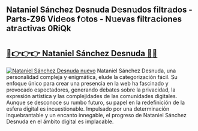 ## Nataniel Sánchez Desnuda D𝚎sn𝚞dos filtr𝚊dos - Parts-Z96 Vid𝚎os f𝚘tos - N𝚞evas filtr𝚊ciones atr𝚊ctivas 0RiQk

# <h2><a href="http://mb2b8x.tromn.icu/?c=Nataniel+S%c3%a1nchez+Desnuda">🔗👉👉👉 Nataniel Sánchez Desnuda 🔗🔗</a></h2>

[![Nataniel Sánchez Desnuda nuevo](https://i.imgur.com/pEAQMta.gif)](http://mb2b8x.tromn.icu/?c=Nataniel+S%c3%a1nchez+Desnuda)
Nataniel Sánchez Desnuda, una personalidad compleja y enigmática, elude la categorización fácil. Su enfoque único para crear una presencia en la web ha fascinado y provocado espectadores, generando debates sobre la privacidad, la expresión artística y las complejidades de las comunidades digitales. Aunque se desconoce su rumbo futuro, su papel en la redefinición de la esfera digital es incuestionable. Impulsado por una determinación inquebrantable y un encanto innegable, el progreso de Nataniel Sánchez Desnuda en el ámbito digital es implacable.
